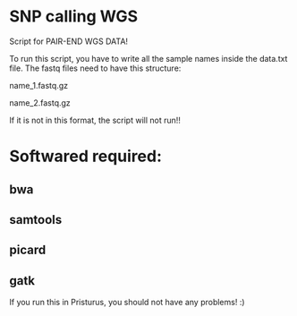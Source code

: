 # SNP calling WGS
Script for PAIR-END WGS DATA!

To run this script, you have to write all the sample names inside the data.txt file.
The fastq files need to have this structure: 

name_1.fastq.gz

name_2.fastq.gz

If it is not in this format, the script will not run!!

# Softwared required:
## bwa

## samtools

## picard

## gatk

If you run this in Pristurus, you should not have any problems! :)

